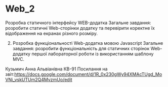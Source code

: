 # Web_2
Розробка статичного інтерфейсу WEB-додатка
Загальне завдання: розробити статичні Web-сторінки додатку та перевірити коректне їх відображення на екранах різного розміру.

2. Розробка функціональності Web-додатка мовою Javascript
Загальне завдання: розробити функціональність для статичних сторінок Web-додатку першої лабораторної роботи із використанням шаблону MVC.

Кузьмич Анна Альвіанівна
КВ-91
Посилання на звіт:https://docs.google.com/document/d/1R_0x230gWy94XMAcTUgd_MoVNi_vskUTUm2Q4MvzmUo/edit
